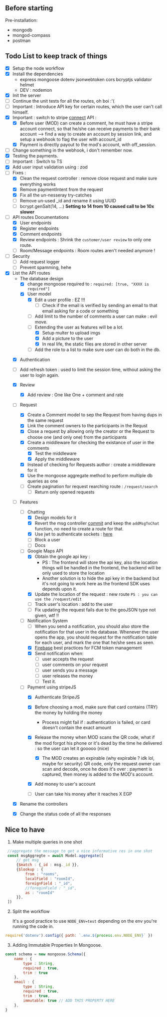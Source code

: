 ## Before starting

Pre-installation:
  - mongodb
  - mongod-compass
  - postman

## Todo List to keep track of things

- [X] Setup the node workflow
- [X] Install the dependencies
  - express mongoose dotenv jsonwebtoken cors bcryptjs validator helmet  
  - DEV : nodemon
- [X] Init the server
- [ ] Continue the unit tests for all the routes, oh boi :'(
- [ ] Important : Introduce API key for certain routes, which the user can't call himself.
- [X] Important : switch to stripe [connect](https://stripe.com/docs/connect) API :
  - [X] Before user (MOD) can create a comment, he must have a stripe account connect, so that he/she can receive payments to their bank account --> find a way to create an account by session link, and setup a webhook to flag the user with account_id
  - [X] Payment is directly payout to the mod's account, with off_session.
- [ ] Change something in the webhook, i don't remember now.
- [X] Testing the payments.
- [ ] Important : Switch to TS
- [X] Add user input validation using : zod
- [ ] Fixes :
  - [X] Clean the request controller : remove close request and make sure everything works
  - [X] Remove paymentIntent from the request
  - [X] Fix all the un-nesseray try-catches
  - [ ] Remove un-used _id and rename it using UUID
  - [ ] bcrypt.genSalt(14, ...) **Setting to 14 from 10 caused call to be 10x slower**  
- [ ] API routes Documentations
  - [X] User endpoints
  - [X] Register endpoints
  - [X] Comment endpoints
  - [X] Review endpoints : Shrink the ```customer/user review``` to only one route.
  - [ ] Room/Message endpoints : Room routes aren't needed anymore !
- [ ] Security
  - [ ] Add request logger
  - [ ] Prevent spamming, hehe
- [X] List the API routes
  - The database design
    - [X] change mongoose required to : ```required: [true, "XXXX is required"]```
    - [X] User model
      - [X] Edit a user profile : EZ !!!
        - [ ] Check if the email is verified by sending an email to that email asking for a code or something 
      - [ ] Add limit to the number of comments a user can make : evil move.
      - [ ] Extending the user as features will be a lot.
        - [X] Setup multer to upload imgs
        - [X] Add a picture to the user
        - [X] In real life, the static files are stored in other server
      - [ ] Add the role to a list to make sure user can do both in the db.
   - [X] Authentication
    - [ ] Add refresh token : used to limit the session time, without asking the user to login again.
   - [X] Review
      - [X] Add review : One like One + comment and rate
   - [ ] Request 
      - [X] Create a Comment model to sep the Request from having dups in the same request
      - [X] Link the comment owners to the participants in the Requst
      - [X] Close a request by allowing only the creator or the Request to choose one (and only one) from the participants 
      - [X] Create a middleware for checking the existance of user in the comments 
        - [X] Test the middleware
        - [X] Apply the middleware
      - [X] Instead of checking for Requests author : create a middleware for it
      - [X] Use the mongoose aggregate method to perform multiple db queries as one
      - [ ] Create pagination for request rearching route : ```/request/search```
        - [ ] Return only opened requests
  - [ ] Features 
    - [ ] Chatting
      - [X] Design models for it
      - [X] Revert the msg controller [commit](https://github.com/AYehia0/Gimme/commit/9fb02bd313fdbc1436f51ce147a07f3057eaba77) and keep the ```addMsgToChat``` function, no need to create a route for that.
      - [X] Use jwt to authenticate sockets : [here](https://stackoverflow.com/questions/36788831/authenticating-socket-io-connections-using-jwt)
      - [ ] Block a user
      - [ ] Docs
    - [ ] Google Maps API
      - [X] Obtain the google api key : 
        - PS : The frontend will store the api key, also the location things will be handled in the frontend, the backend will be only used to store the location
        - Another solution is to hide the api key in the backend but it's not going to work here as the frontend SDK uses depends upon it.
      - [X] Update the location of the request : new route ```PS : you can use the /request/edit``` 
      - [ ] Track user's location : add to the user 
      - [ ] Fix updating the request fails due to the geoJSON type not given, wtf !!
    - [ ] Notification System
      - [ ] When you send a notification, you should also store the notification for that user in the database. Whenever the user opens the app, you should request for the notification table for each user, and mark the one that he/she sees as seen.
      - [X] [Firebase](https://firebase.google.com/docs/cloud-messaging/manage-tokens) best practices for FCM token management
      - [X] Send notification when:
        - [ ] user accepts the request
        - [ ] user comments on your request
        - [ ] user sends you a message
        - [ ] user releases the money
        - [ ] Test it.
    - [ ] Payment using stripeJS
      - [X] Authenticate StripeJS
      - [X] Before choosing a mod, make sure that card contains (TRY) the money by holding the money
        - Process might fail if : authentication is failed, or card doesn't contain the exact amount
      - [X] Release the money when MOD scans the QR code, what if the mod forgot his phone or it's dead by the time he delivered : so the user can let it gooooo (nice)
        - [X] The MOD creates an expirable (why expirable ? idk lol, maybe for security) QR code, only the request owner can scan and decode, once he does it's over : payment is captured, then money is added to the MOD's account.
      - [X] Add money to user's account
      - [ ] User can take his money after it reaches X EGP


  - [X] Rename the controllers
  - [X] Change the status code of all the responses


## Nice to have

1. Make multiple queries in one shot
```javascript
 //aggregate the message to get a nice informative res in one shot
 const msgAggregte = await Model.aggregate([
     // get msg
     {$match : {_id : msg._id }}, 
     {$lookup : {
         from : "rooms",
         localField : "roomId",
         foreignField : "_id",
         //foreginField : "_id",
         as : "roomId"
     }},
 ])

```
2. Split the workflow 

    It's a good practice to use ```NODE_ENV=test``` depending on the env you're running the code in.
```javascript 
require('dotenv').config({ path: `.env.${process.env.NODE_ENV}` })
```

3. Adding Immutable Properties In Mongoose.

```javascript
const schema = new mongoose.Schema({
    name : {
        type : String,
        required : true,
        trim : true
    },
    email : {
        type : String,
        required : true,
        trim : true,
        immutable: true // ADD THIS PROPERTY HERE
    },
}
```